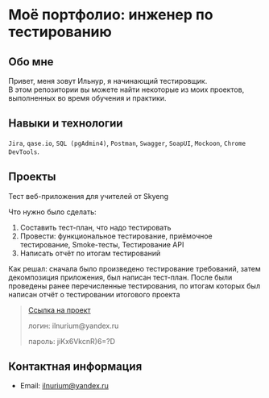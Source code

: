 # Моё портфолио: инженер по тестированию

## Обо мне 

Привет, меня зовут Ильнур, я начинающий тестировщик. <br>
В этом репозитории вы можете найти некоторые из моих проектов, выполненных во время обучения и практики.
<br>

## Навыки и технологии
``Jira``, ``qase.io``, ``SQL (pgAdmin4)``, ``Postman``, ``Swagger``, ``SoapUI``, ``Mockoon``, ``Chrome DevTools``. <br>



## Проекты

<p> Тест веб-приложения для учителей от Skyeng</p>
<p>Что нужно было сделать:<p>
<ol>
  <li>Составить тест-план, что надо тестировать</li>
  <li>Провести: функциональное тестирование, приёмочное тестирование, Smoke-тесты, Тестирование API</li>
   <li>Написать отчёт по итогам тестирований</li>
</ol>

<p>Как решал: сначала было произведено тестирование требований, затем декомпозиция приложения, был написан тест-план. После были проведены ранее перечисленные тестирования, по итогам которых был написан отчёт о тестировании итогового проекта<p>

>  <a href="https://ilnur-k.atlassian.net/l/cp/BWMMY8wi">Ссылка на проект</a>
> <p> логин: ilnurium@yandex.ru </p>
> <p> пароль: jiKx6VkcnR)6=?D </p>


## Контактная информация
- Email: ilnurium@yandex.ru
